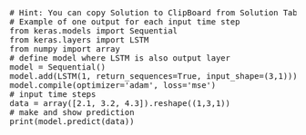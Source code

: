 <pre class="file" data-target="clipboard">
# Hint: You can copy Solution to ClipBoard from Solution Tab in Step 3
# Example of one output for each input time step
from keras.models import Sequential
from keras.layers import LSTM
from numpy import array
# define model where LSTM is also output layer
model = Sequential()
model.add(LSTM(1, return_sequences=True, input_shape=(3,1)))
model.compile(optimizer='adam', loss='mse')
# input time steps
data = array([2.1, 3.2, 4.3]).reshape((1,3,1))
# make and show prediction
print(model.predict(data))

</pre>
